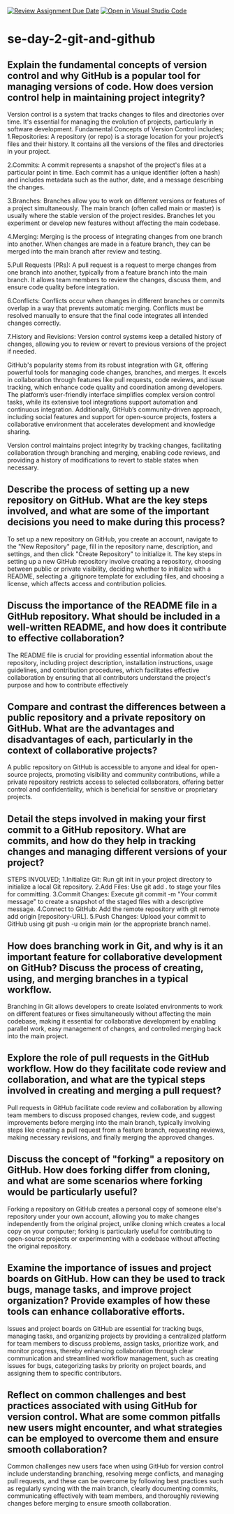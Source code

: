 [![Review Assignment Due Date](https://classroom.github.com/assets/deadline-readme-button-22041afd0340ce965d47ae6ef1cefeee28c7c493a6346c4f15d667ab976d596c.svg)](https://classroom.github.com/a/8wgCKhpZ)
[![Open in Visual Studio Code](https://classroom.github.com/assets/open-in-vscode-2e0aaae1b6195c2367325f4f02e2d04e9abb55f0b24a779b69b11b9e10269abc.svg)](https://classroom.github.com/online_ide?assignment_repo_id=15657135&assignment_repo_type=AssignmentRepo)
# se-day-2-git-and-github
## Explain the fundamental concepts of version control and why GitHub is a popular tool for managing versions of code. How does version control help in maintaining project integrity?
Version control is a system that tracks changes to files and directories over time. It's essential for managing the evolution of projects, particularly in software development. Fundamental Concepts of Version Control includes;
1.Repositories: A repository (or repo) is a storage location for your project’s files and their history. It contains all the versions of the files and directories in your project.

2.Commits: A commit represents a snapshot of the project's files at a particular point in time. Each commit has a unique identifier (often a hash) and includes metadata such as the author, date, and a message describing the changes.

3.Branches: Branches allow you to work on different versions or features of a project simultaneously. The main branch (often called main or master) is usually where the stable version of the project resides. Branches let you experiment or develop new features without affecting the main codebase.

4.Merging: Merging is the process of integrating changes from one branch into another. When changes are made in a feature branch, they can be merged into the main branch after review and testing.

5.Pull Requests (PRs): A pull request is a request to merge changes from one branch into another, typically from a feature branch into the main branch. It allows team members to review the changes, discuss them, and ensure code quality before integration.

6.Conflicts: Conflicts occur when changes in different branches or commits overlap in a way that prevents automatic merging. Conflicts must be resolved manually to ensure that the final code integrates all intended changes correctly.

7.History and Revisions: Version control systems keep a detailed history of changes, allowing you to review or revert to previous versions of the project if needed.

GitHub's popularity stems from its robust integration with Git, offering powerful tools for managing code changes, branches, and merges. It excels in collaboration through features like pull requests, code reviews, and issue tracking, which enhance code quality and coordination among developers. The platform’s user-friendly interface simplifies complex version control tasks, while its extensive tool integrations support automation and continuous integration. Additionally, GitHub’s community-driven approach, including social features and support for open-source projects, fosters a collaborative environment that accelerates development and knowledge sharing.

Version control maintains project integrity by tracking changes, facilitating collaboration through branching and merging, enabling code reviews, and providing a history of modifications to revert to stable states when necessary.


## Describe the process of setting up a new repository on GitHub. What are the key steps involved, and what are some of the important decisions you need to make during this process?
To set up a new repository on GitHub, you create an account, navigate to the "New Repository" page, fill in the repository name, description, and settings, and then click "Create Repository" to initialize it.
The key steps in setting up a new GitHub repository involve creating a repository, choosing between public or private visibility, deciding whether to initialize with a README, selecting a .gitignore template for excluding files, and choosing a license, which affects access and contribution policies.

## Discuss the importance of the README file in a GitHub repository. What should be included in a well-written README, and how does it contribute to effective collaboration?
The README file is crucial for providing essential information about the repository, including project description, installation instructions, usage guidelines, and contribution procedures, which facilitates effective collaboration by ensuring that all contributors understand the project's purpose and how to contribute effectively

## Compare and contrast the differences between a public repository and a private repository on GitHub. What are the advantages and disadvantages of each, particularly in the context of collaborative projects?
A public repository on GitHub is accessible to anyone and ideal for open-source projects, promoting visibility and community contributions, while a private repository restricts access to selected collaborators, offering better control and confidentiality, which is beneficial for sensitive or proprietary projects.

## Detail the steps involved in making your first commit to a GitHub repository. What are commits, and how do they help in tracking changes and managing different versions of your project?
STEPS INVOLVED;
1.Initialize Git: Run git init in your project directory to initialize a local Git repository.
2.Add Files: Use git add . to stage your files for committing.
3.Commit Changes: Execute git commit -m "Your commit message" to create a snapshot of the staged files with a descriptive message.
4.Connect to GitHub: Add the remote repository with git remote add origin [repository-URL].
5.Push Changes: Upload your commit to GitHub using git push -u origin main (or the appropriate branch name).

## How does branching work in Git, and why is it an important feature for collaborative development on GitHub? Discuss the process of creating, using, and merging branches in a typical workflow.
Branching in Git allows developers to create isolated environments to work on different features or fixes simultaneously without affecting the main codebase, making it essential for collaborative development by enabling parallel work, easy management of changes, and controlled merging back into the main project.

## Explore the role of pull requests in the GitHub workflow. How do they facilitate code review and collaboration, and what are the typical steps involved in creating and merging a pull request?
Pull requests in GitHub facilitate code review and collaboration by allowing team members to discuss proposed changes, review code, and suggest improvements before merging into the main branch, typically involving steps like creating a pull request from a feature branch, requesting reviews, making necessary revisions, and finally merging the approved changes.

## Discuss the concept of "forking" a repository on GitHub. How does forking differ from cloning, and what are some scenarios where forking would be particularly useful?
Forking a repository on GitHub creates a personal copy of someone else's repository under your own account, allowing you to make changes independently from the original project, unlike cloning which creates a local copy on your computer; forking is particularly useful for contributing to open-source projects or experimenting with a codebase without affecting the original repository.

## Examine the importance of issues and project boards on GitHub. How can they be used to track bugs, manage tasks, and improve project organization? Provide examples of how these tools can enhance collaborative efforts.
Issues and project boards on GitHub are essential for tracking bugs, managing tasks, and organizing projects by providing a centralized platform for team members to discuss problems, assign tasks, prioritize work, and monitor progress, thereby enhancing collaboration through clear communication and streamlined workflow management, such as creating issues for bugs, categorizing tasks by priority on project boards, and assigning them to specific contributors.

## Reflect on common challenges and best practices associated with using GitHub for version control. What are some common pitfalls new users might encounter, and what strategies can be employed to overcome them and ensure smooth collaboration?
Common challenges new users face when using GitHub for version control include understanding branching, resolving merge conflicts, and managing pull requests, and these can be overcome by following best practices such as regularly syncing with the main branch, clearly documenting commits, communicating effectively with team members, and thoroughly reviewing changes before merging to ensure smooth collaboration.
